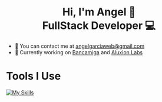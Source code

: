 <h1 align="center"> Hi, I'm Angel 👋 <br /> FullStack Developer 💻</h1>

- 📧 You can contact me at angelgarciaweb@gmail.com
- 💼 Currently working on [Bancamiga](https://www.bancamiga.com/) and [Aluxion Labs](https://aluxion.com/)


# Tools I Use
[![My Skills](https://skillicons.dev/icons?i=html,css,bootstrap,tailwind,js,react,flutter,firebase,supabase,laravel,php,vite,postgres,mysql,wordpress)](https://skillicons.dev)
